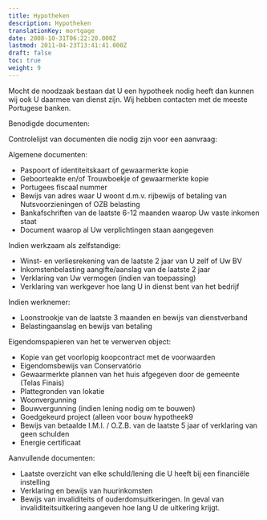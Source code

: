 ```yaml
---
title: Hypotheken
description: Hypotheken
translationKey: mortgage
date: 2008-10-31T06:22:20.000Z
lastmod: 2011-04-23T13:41:41.000Z
draft: false
toc: true
weight: 9
---
```


Mocht de noodzaak bestaan dat U een hypotheek nodig heeft dan kunnen wij ook U daarmee van dienst zijn. Wij hebben contacten met de meeste Portugese banken.

Benodigde documenten:

Controlelijst van documenten die nodig zijn voor een aanvraag:

Algemene documenten:

* Paspoort of identiteitskaart of gewaarmerkte kopie
* Geboorteakte en/of Trouwboekje of gewaarmerkte kopie
* Portugees fiscaal nummer
* Bewijs van adres waar U woont d.m.v. rijbewijs of betaling van Nutsvoorzieningen of OZB belasting
* Bankafschriften van de laatste 6-12 maanden waarop Uw vaste inkomen staat
* Document waarop al Uw verplichtingen staan aangegeven

Indien werkzaam als zelfstandige:

* Winst- en verliesrekening van de laatste 2 jaar van U zelf of Uw BV
* Inkomstenbelasting aangifte/aanslag van de laatste 2 jaar
* Verklaring van Uw vermogen (indien van toepassing)
* Verklaring van werkgever hoe lang U in dienst bent van het bedrijf

Indien werknemer:

* Loonstrookje van de laatste 3 maanden en bewijs van dienstverband
* Belastingaanslag en bewijs van betaling

Eigendomspapieren van het te verwerven object:

* Kopie van get voorlopig koopcontract met de voorwaarden
* Eigendomsbewijs van Conservatório
* Gewaarmerkte plannen van het huis afgegeven door de gemeente (Telas Finais)
* Plattegronden van lokatie
* Woonvergunning
* Bouwvergunning (indien lening nodig om te bouwen)
* Goedgekeurd project (alleen voor bouw hypotheek9
* Bewijs van betaalde I.M.I. / O.Z.B. van de laatste 5 jaar of verklaring van geen schulden
* Energie certificaat

Aanvullende documenten:

* Laatste overzicht van elke schuld/lening die U heeft bij een financiële instelling
* Verklaring en bewijs van huurinkomsten
* Bewijs van invaliditeits of ouderdomsuitkeringen. In geval van invaliditeitsuitkering aangeven hoe lang U de uitkering krijgt.

